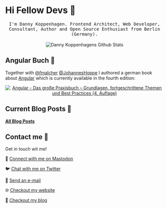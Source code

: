 # Hi Fellow Devs :wave:

<p align="center">
  <samp>
I'm Danny Koppenhagen. Frontend Architect, Web Developer, Consultant, Author and Open Source Enthusiast from Berlin (Germany).
  </samp>
  <br/>
  <br/>
  <img src="https://github-readme-stats.vercel.app/api?username=d-koppenhagen&show_icons=true" alt="Danny Koppenhagens Github Stats"></img>
</p>

## Angular Buch :closed_book:

Together with [@fmalcher](https://github.com/fmalcher) [@JohannesHoppe](https://github.com/JohannesHoppe) I authored a german book about [Angular](https://angular.io) which is currently available in the fourth edition:

<p align="center">
  <a href="https://angular-buch.com"><img src="https://angular-buch.com/assets/img/book-cover-multiple-v4.png" alt="Angular - Das große Praxisbuch – Grundlagen, fortgeschrittene Themen und Best Practices (4. Auflage)"></img></a>
</p>

## Current Blog Posts :pencil:

<!-- START: Auto generated by Github Action -->
<!--
<table><tr>
  <td>
    <h3>:de: Angular 15 ist da! Die wichtigsten Neuerungen im Überblick</h3>
    <p>Am 16. November 2022 erschien die neue Major-Version Angular 15! Im Fokus des neuen Releases standen vor allem diese Themen: Stabilisierung der Standalone Components, funktionale Guards, Resolver und Interceptors sowie die Vereinfachung der initial generierten Projektdateien.</p>
    <a href="https://k9n.dev//blog/2022-11-angular15">:arrow_forward: Read more</a>
  </td>
  <td>
    <img src="https://website-articles.angular-buch.com/blog/2022-11-angular15/angular15.jpg" alt="Banner" width="400px">
  </td>
</tr>

<tr>
  <td>
    <h3>:de: Angular 14 ist da! Die wichtigsten Neuerungen im Überblick</h3>
    <p>Am 2. Juni 2022 erschien die neue Major-Version Angular 14! Während die letzten Hauptreleases vor allem interne Verbesserungen für das Tooling mitbrachten, hat Angular 14 einige spannende neue Features mit an Bord. In diesem Artikel stellen wir wie immer die wichtigsten Neuigkeiten vor.</p>
    <a href="https://k9n.dev//blog/2022-06-angular14">:arrow_forward: Read more</a>
  </td>
  <td>
    <img src="https://website-articles.angular-buch.com/blog/2022-06-angular14/angular14.jpg" alt="Banner" width="400px">
  </td>
</tr>

<tr>
  <td>
    <h3>:de: Angular 13 ist da! Die wichtigsten Neuerungen im Überblick</h3>
    <p>Anfang November 2021 erschien die neue Major-Version 13 von Angular. In diesem Artikel stellen wir wie immer die wichtigsten Neuigkeiten vor.</p>
    <a href="https://k9n.dev//blog/2021-11-angular13">:arrow_forward: Read more</a>
  </td>
  <td>
    <img src="https://website-articles.angular-buch.com/blog/2021-11-angular13/angular13.jpg" alt="Banner" width="400px">
  </td>
</tr>

<tr>
  <td>
    <h3>:de: Angular 12 ist da! Die wichtigsten Neuerungen im Überblick</h3>
    <p>Am 12.05.2021 wurde die neue Major-Version Angular 12.0 veröffentlicht – ein halbes Jahr nach dem Release von Angular 11. In diesem Artikel stellen wir wieder die wichtigsten Neuerungen vor.</p>
    <a href="https://k9n.dev//blog/2021-06-angular12">:arrow_forward: Read more</a>
  </td>
  <td>
    <img src="https://website-articles.angular-buch.com/blog/2021-06-angular12/angular12.jpg" alt="Banner" width="400px">
  </td>
</tr>

<tr>
  <td>
    <h3>:de: Trusted Web Activitys (TWA) mit Angular</h3>
    <p>Progressive Web Apps sind in den letzten Jahren immer populärer geworden. In diesem Blogpost werde ich Ihnen zeigen, wie Sie Ihre PWA auf einfachem Weg in den Google Play Store für Android bringen können, ohne eine echte Android-App mit Webview zu entwickeln, die lediglich eine Website aufruft.</p>
    <a href="https://k9n.dev//blog/2020-11-twa">:arrow_forward: Read more</a>
  </td>
  <td>
    <img src="https://k9n.dev/assets/images/blog/twa/header-twa-small.jpg" alt="Banner" width="400px">
  </td>
</tr>

</table>
-->
<!-- END: Auto generated by Github Action -->

[**All Blog Posts**](https://k9n.dev/blog)

## Contact me :speech_balloon:

Get in touch wit me!

:speech_balloon: <a href="https://techhub.social/@k9n">Connect with me on Mastodon</a>

:bird: <a href="https://twitter.com/d_koppenhagen">Chat with me on Twitter</a>

:e-mail: <a href="mailto:mail@k9n.dev">Send an e-mail</a>

:globe_with_meridians: <a href="https://k9n.dev">Checkout my website</a>

:memo: <a href="https://k9n.dev/blog">Checkout my blog</a>
